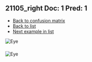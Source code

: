 ## 21105_right Doc: 1 Pred: 1
- [Back to confusion matrix](https://github.com/juliandewit/kaggle_retinopathy/blob/master/matrix.md)
- [Back to list](https://github.com/juliandewit/kaggle_retinopathy/blob/master/lists/11/list.md)
- [Next example in list](https://github.com/juliandewit/kaggle_retinopathy/blob/master/lists/11/21/21184_left.md)

![Eye](https://retinopaty.blob.core.windows.net/size1024/21105_right_1.jpeg)

### 

![Eye]()
